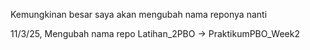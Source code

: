 Kemungkinan besar saya akan mengubah nama reponya nanti

11/3/25, Mengubah nama repo Latihan_2PBO -> PraktikumPBO_Week2
